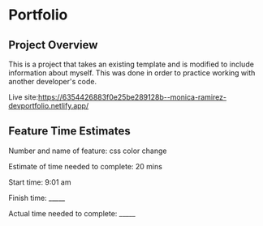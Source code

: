 # Portfolio

## Project Overview

This is a project that takes an existing template and is modified to include information about myself. This was done in order to practice working with another developer's code.

Live site:https://6354426883f0e25be289128b--monica-ramirez-devportfolio.netlify.app/

## Feature Time Estimates

Number and name of feature: css color change

Estimate of time needed to complete: 20 mins

Start time: 9:01 am

Finish time: _____

Actual time needed to complete: _____